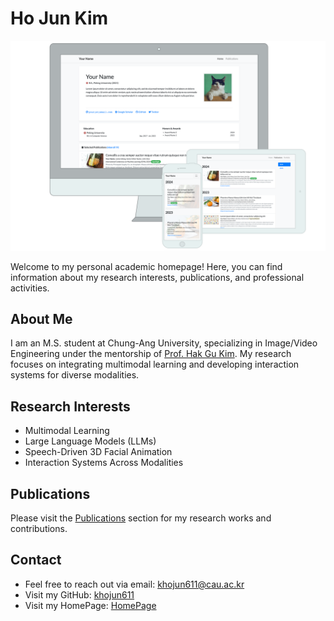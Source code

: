 # Ho Jun Kim

![Preview](assets/images/etc/preview.png)

Welcome to my personal academic homepage! Here, you can find information about my research interests, publications, and professional activities.

## About Me

I am an M.S. student at Chung-Ang University, specializing in Image/Video Engineering under the mentorship of [Prof. Hak Gu Kim](https://www.irislab.cau.ac.kr/members/pi). My research focuses on integrating multimodal learning and developing interaction systems for diverse modalities.

## Research Interests

- Multimodal Learning
- Large Language Models (LLMs)
- Speech-Driven 3D Facial Animation
- Interaction Systems Across Modalities

## Publications

Please visit the [Publications](publications.html) section for my research works and contributions.

## Contact

 - Feel free to reach out via email: [khojun611@cau.ac.kr](mailto:hyung1208(at)cau.ac.kr)  
 - Visit my GitHub: [khojun611](https://github.com/khojun611)
 - Visit my HomePage: [HomePage](https://khojun611.github.io/khojun611/)